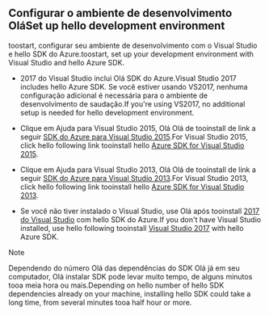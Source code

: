 ## <span data-ttu-id="bc824-101"><a name="setupdevenv"></a>Configurar o ambiente de desenvolvimento Olá</span><span class="sxs-lookup"><span data-stu-id="bc824-101"><a name="setupdevenv"></a>Set up hello development environment</span></span>
<span data-ttu-id="bc824-102">toostart, configurar seu ambiente de desenvolvimento com o Visual Studio e hello SDK do Azure.</span><span class="sxs-lookup"><span data-stu-id="bc824-102">toostart, set up your development environment with Visual Studio and hello Azure SDK.</span></span>

* <span data-ttu-id="bc824-103">2017 do Visual Studio inclui Olá SDK do Azure.</span><span class="sxs-lookup"><span data-stu-id="bc824-103">Visual Studio 2017 includes hello Azure SDK.</span></span> <span data-ttu-id="bc824-104">Se você estiver usando VS2017, nenhuma configuração adicional é necessária para o ambiente de desenvolvimento de saudação.</span><span class="sxs-lookup"><span data-stu-id="bc824-104">If you're using VS2017, no additional setup is needed for hello development environment.</span></span>
* <span data-ttu-id="bc824-105">Clique em Ajuda para Visual Studio 2015, Olá Olá de tooinstall de link a seguir [SDK do Azure para Visual Studio 2015](http://go.microsoft.com/fwlink/?linkid=518003).</span><span class="sxs-lookup"><span data-stu-id="bc824-105">For Visual Studio 2015, click hello following link tooinstall hello [Azure SDK for Visual Studio 2015](http://go.microsoft.com/fwlink/?linkid=518003).</span></span>
* <span data-ttu-id="bc824-106">Clique em Ajuda para Visual Studio 2013, Olá Olá de tooinstall de link a seguir [SDK do Azure para Visual Studio 2013](http://go.microsoft.com/fwlink/?LinkID=324322).</span><span class="sxs-lookup"><span data-stu-id="bc824-106">For Visual Studio 2013, click hello following link tooinstall hello [Azure SDK for Visual Studio 2013](http://go.microsoft.com/fwlink/?LinkID=324322).</span></span>

* <span data-ttu-id="bc824-107">Se você não tiver instalado o Visual Studio, use Olá após tooinstall [2017 do Visual Studio](https://www.visualstudio.com/) com hello SDK do Azure.</span><span class="sxs-lookup"><span data-stu-id="bc824-107">If you don't have Visual Studio installed, use hello following tooinstall [Visual Studio 2017](https://www.visualstudio.com/) with hello Azure SDK.</span></span>

> [!NOTE]
> <span data-ttu-id="bc824-108">Dependendo do número Olá das dependências do SDK Olá já em seu computador, Olá instalar SDK pode levar muito tempo, de alguns minutos tooa meia hora ou mais.</span><span class="sxs-lookup"><span data-stu-id="bc824-108">Depending on hello number of hello SDK dependencies already on your machine, installing hello SDK could take a long time, from several minutes tooa half hour or more.</span></span>
>
>
